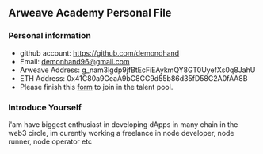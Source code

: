 ## Arweave Academy Personal File

### Personal information

- github account: https://github.com/demondhand
- Email: demonhand96@gmail.com
- Arweave Address: g_nam3lgdp9jfBtEcFiEAykmQY8GT0UyefXs0q8JahU
- ETH Address: 0x41C80a9CeaA9bC8CC9d55b86d35fD58C2A0fAA8B
- Please finish this [form](https://docs.google.com/forms/d/e/1FAIpQLSfWA5fIIcBgmRppm3jNz5vmf9Mai_QMVil-2pO4r7YKn_Zhtw/viewform?usp=sf_link) to join in the talent pool.

### Introduce Yourself
 i'am have biggest enthusiast in developing dApps in many chain in the web3 circle, im curently working a freelance in node developer, node runner, node operator etc
